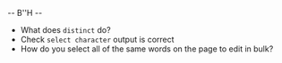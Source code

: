 -- B''H --

- What does `distinct` do?
- Check `select character` output is correct
- How do you select all of the same words on the page to edit in bulk?